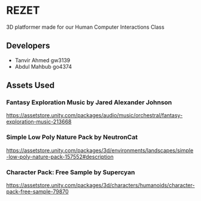 # REZET
3D platformer made for our Human Computer Interactions Class

## Developers
- Tanvir Ahmed gw3139
- Abdul Mahbub go4374

## Assets Used
### Fantasy Exploration Music by Jared Alexander Johnson
https://assetstore.unity.com/packages/audio/music/orchestral/fantasy-exploration-music-213668
### Simple Low Poly Nature Pack by NeutronCat
https://assetstore.unity.com/packages/3d/environments/landscapes/simple-low-poly-nature-pack-157552#description
### Character Pack: Free Sample by Supercyan
https://assetstore.unity.com/packages/3d/characters/humanoids/character-pack-free-sample-79870
